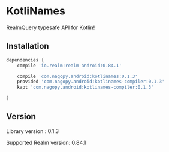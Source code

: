 # KotliNames

RealmQuery typesafe API for Kotlin!

## Installation

```groovy
dependencies {
    compile 'io.realm:realm-android:0.84.1'

    compile 'com.nagopy.android:kotlinames:0.1.3'
    provided 'com.nagopy.android:kotlinames-compiler:0.1.3'
    kapt 'com.nagopy.android:kotlinames-compiler:0.1.3'

}
```

## Version

Library version : 0.1.3

Supported Realm version: 0.84.1
